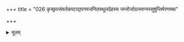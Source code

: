 +++
title = "026 कृच्छ्रात्संवर्तकष्टाद्यपगमजनितस्थूलदेहस्य जन्तोर्जाग्रत्स्वप्नस्सुषुप्तिर्मरणमथ"

+++
<details><summary>मूलम्</summary>

कृच्छ्रात्संवर्तकष्टाद्यपगमजनितस्थूलदेहस्य जन्तोर्जाग्रत्स्वप्नस्सुषुप्तिर्मरणमथ मृतेरर्धसंपद्दशास्स्युः ।  
सर्वं दुःखान्धकारस्थगितमिह सुखं त्वत्र खद्योतकल्पं त्यक्त्वा शुद्धाशयास्तन्निरवधिकसुखां निर्विविक्षन्ति मुक्तिम् ॥ २६ ॥
</details>